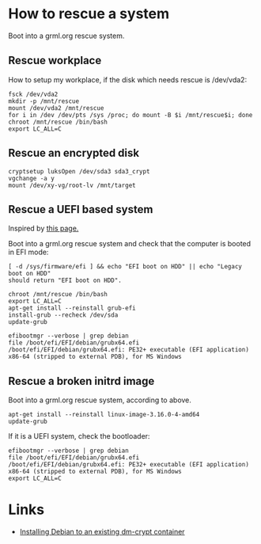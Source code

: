 # How to rescue a system

Boot into a grml.org rescue system.

## Rescue workplace

How to setup my workplace, if the disk which needs rescue is /dev/vda2:

	fsck /dev/vda2
	mkdir -p /mnt/rescue
	mount /dev/vda2 /mnt/rescue
	for i in /dev /dev/pts /sys /proc; do mount -B $i /mnt/rescue$i; done
	chroot /mnt/rescue /bin/bash
	export LC_ALL=C

## Rescue an encrypted disk

	cryptsetup luksOpen /dev/sda3 sda3_crypt
	vgchange -a y
	mount /dev/xy-vg/root-lv /mnt/target

## Rescue a UEFI based system

Inspired by [this page.](https://wiki.debian.org/GrubEFIReinstall)

Boot into a grml.org rescue system and check that the computer is booted in EFI mode:

	[ -d /sys/firmware/efi ] && echo "EFI boot on HDD" || echo "Legacy boot on HDD"
	should return "EFI boot on HDD".

	chroot /mnt/rescue /bin/bash
	export LC_ALL=C
	apt-get install --reinstall grub-efi
	install-grub --recheck /dev/sda
	update-grub

	efibootmgr --verbose | grep debian
	file /boot/efi/EFI/debian/grubx64.efi
	/boot/efi/EFI/debian/grubx64.efi: PE32+ executable (EFI application) x86-64 (stripped to external PDB), for MS Windows

## Rescue a broken initrd image

Boot into a grml.org rescue system, according to above.

	apt-get install --reinstall linux-image-3.16.0-4-amd64
	update-grub

If it is a UEFI system, check the bootloader:

	efibootmgr --verbose | grep debian
	file /boot/efi/EFI/debian/grubx64.efi
	/boot/efi/EFI/debian/grubx64.efi: PE32+ executable (EFI application) x86-64 (stripped to external PDB), for MS Windows
	export LC_ALL=C

# Links

* [Installing Debian to an existing dm-crypt container](https://blog.hartwork.org/?p=1757)
